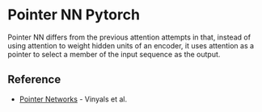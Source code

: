 # Pointer NN Pytorch

Pointer NN differs from the previous attention attempts in that, instead of using attention to weight hidden units of an encoder, it uses attention as a pointer to select a member of the input sequence as the output.

## Reference

- [Pointer Networks](https://arxiv.org/abs/1506.03134) - Vinyals et al.
